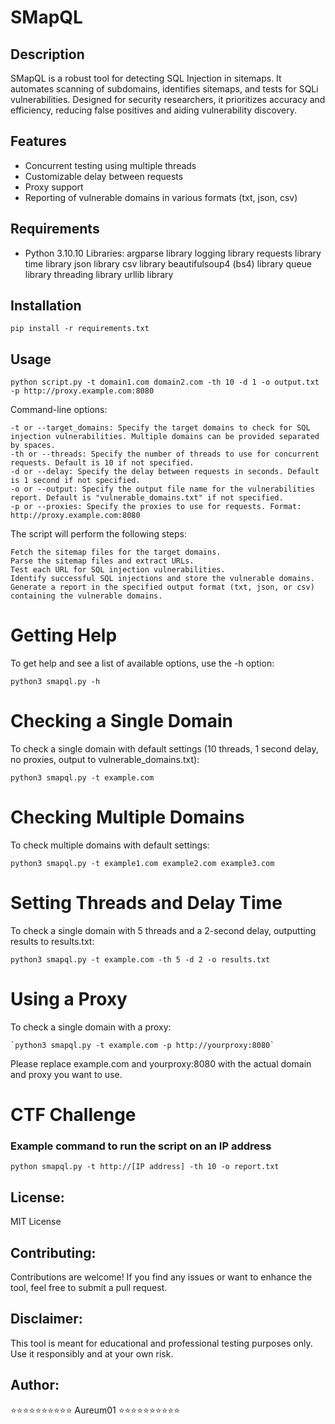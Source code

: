 # SMapQL

## Description
SMapQL is a robust tool for detecting SQL Injection in sitemaps. It automates scanning of subdomains, identifies sitemaps, and tests for SQLi vulnerabilities. Designed for security researchers, it prioritizes accuracy and efficiency, reducing false positives and aiding vulnerability discovery.

## Features

- Concurrent testing using multiple threads
- Customizable delay between requests
- Proxy support
- Reporting of vulnerable domains in various formats (txt, json, csv)

## Requirements

- Python 3.10.10
Libraries:
argparse library
logging library
requests library
time library
json library
csv library
beautifulsoup4 (bs4) library
queue library
threading library
urllib library

## Installation


`pip install -r requirements.txt`

## Usage

`python script.py -t domain1.com domain2.com -th 10 -d 1 -o output.txt -p http://proxy.example.com:8080`

Command-line options:

    -t or --target_domains: Specify the target domains to check for SQL injection vulnerabilities. Multiple domains can be provided separated by spaces.
    -th or --threads: Specify the number of threads to use for concurrent requests. Default is 10 if not specified.
    -d or --delay: Specify the delay between requests in seconds. Default is 1 second if not specified.
    -o or --output: Specify the output file name for the vulnerabilities report. Default is "vulnerable_domains.txt" if not specified.
    -p or --proxies: Specify the proxies to use for requests. Format: http://proxy.example.com:8080

The script will perform the following steps:

    Fetch the sitemap files for the target domains.
    Parse the sitemap files and extract URLs.
    Test each URL for SQL injection vulnerabilities.
    Identify successful SQL injections and store the vulnerable domains.
    Generate a report in the specified output format (txt, json, or csv) containing the vulnerable domains.

# Getting Help

To get help and see a list of available options, use the -h option:

`python3 smapql.py -h`

# Checking a Single Domain

To check a single domain with default settings (10 threads, 1 second delay, no proxies, output to vulnerable_domains.txt):

`python3 smapql.py -t example.com`

# Checking Multiple Domains

To check multiple domains with default settings:

`python3 smapql.py -t example1.com example2.com example3.com`

# Setting Threads and Delay Time

To check a single domain with 5 threads and a 2-second delay, outputting results to results.txt:

`python3 smapql.py -t example.com -th 5 -d 2 -o results.txt`

# Using a Proxy

To check a single domain with a proxy:

    `python3 smapql.py -t example.com -p http://yourproxy:8080`

Please replace example.com and yourproxy:8080 with the actual domain and proxy you want to use.

# CTF Challenge
### Example command to run the script on an IP address

`python smapql.py -t http://[IP address] -th 10 -o report.txt`

## License:

MIT License

## Contributing:

Contributions are welcome! If you find any issues or want to enhance the tool, feel free to submit a pull request.

## Disclaimer:

This tool is meant for educational and professional testing purposes only. Use it responsibly and at your own risk.

## Author:

⭐⭐⭐⭐⭐⭐⭐⭐⭐⭐
        Aureum01
⭐⭐⭐⭐⭐⭐⭐⭐⭐⭐

